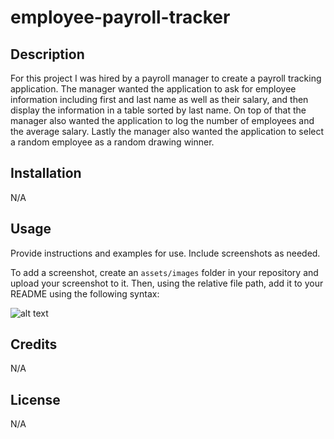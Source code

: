 # employee-payroll-tracker

## Description

For this project I was hired by a payroll manager to create a payroll tracking application. The manager wanted the application to ask for employee information including first and last name as well as their salary, and then display the information in a table sorted by last name. On top of that the manager also wanted the application to log the number of employees and the average salary. Lastly the manager also wanted the application to select a random employee as a random drawing winner.

## Installation

N/A

## Usage

Provide instructions and examples for use. Include screenshots as needed.

To add a screenshot, create an `assets/images` folder in your repository and upload your screenshot to it. Then, using the relative file path, add it to your README using the following syntax:

![alt text](assets/images/screenshot.png)

## Credits

N/A

## License

N/A